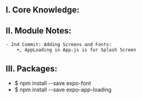 ## I. Core Knowledge:

## II. Module Notes:

    - 2nd Commit: Adding Screens and Fonts:
        +, AppLoading in App.js is for Splash Screen

## III. Packages:

- \$ npm install --save expo-font
- \$ npm install --save expo-app-loading
